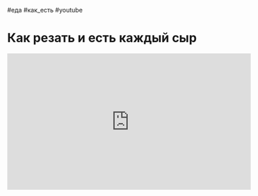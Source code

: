 #еда  #как_есть  #youtube 

# Как резать и есть каждый сыр

<iframe width="560" height="315" src="https://www.youtube.com/embed/fTgm36y884c" title="YouTube video player" frameborder="0" allow="accelerometer; autoplay; clipboard-write; encrypted-media; gyroscope; picture-in-picture; web-share" allowfullscreen></iframe>
